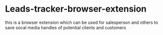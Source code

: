 # Leads-tracker-browser-extension
this is a browser extension which can be used for salesperson and others to save socal media handles of potential clients and customers
